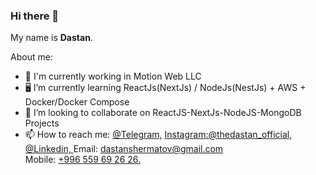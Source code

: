 ### Hi there 👋
My name is <b>Dastan</b>.  


About me:

- 🔭 I'm currently working in Motion Web LLC
- 🖥️ I’m currently learning ReactJs(NextJs) / NodeJs(NestJs) + AWS + Docker/Docker Compose
- 👯 I’m looking to collaborate on ReactJS-NextJs-NodeJS-MongoDB Projects
- 📫 How to reach me: <a href="https://t.me/thedastan_official">@Telegram,</a> <a href="https://instagram.com/@thedastan_official">Instagram:@thedastan_official,</a> <a href="https://www.linkedin.com/in/thedastanofficial/">@Linkedin, </a>
Email: <a href="mailto:dastanshermatov@gmail.com">dastanshermatov@gmail.com</a> <br> Mobile:  <a href="tel:+996559692626">+996 559 69 26 26.</a> 


